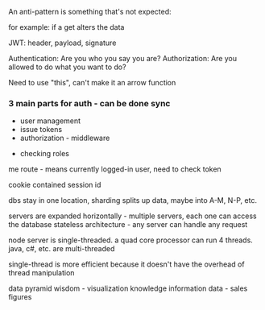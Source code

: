 An anti-pattern is something that's not expected:

for example: if a get alters the data

JWT: header, payload, signature

Authentication: Are you who you say you are?
Authorization: Are you allowed to do what you want to do?

Need to use "this", can't make it an arrow function

### 3 main parts for auth - can be done sync
- user management
- issue tokens
- authorization - middleware

* checking roles


me route - means currently logged-in user, need to check token

cookie contained session id

dbs stay in one location, sharding splits up data, maybe into A-M, N-P, etc.

servers are expanded horizontally - multiple servers, each one can access the database
stateless architecture - any server can handle any request


node server is single-threaded. a quad core processor can run 4 threads. java, c#, etc. are multi-threaded

single-thread is more efficient because it doesn't have the overhead of thread manipulation

data pyramid
wisdom - visualization
knowledge
information
data - sales figures